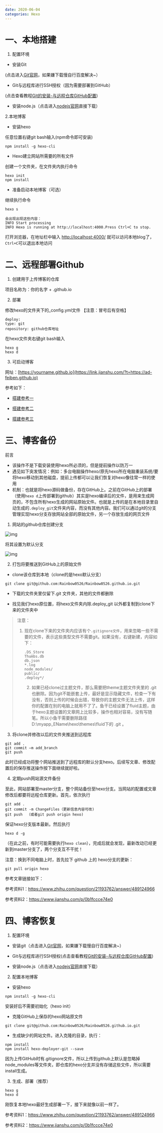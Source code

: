 ```yaml
---
date: 2020-06-04
categories: Hexo
---
```


# 一、本地搭建

1. 配置环境

* 安装Git

(点击进入[Git官网](https://git-scm.com/downloads)，如果嫌下载慢自行百度解决~） 

* Git与远程库进行SSH授权（因为需要部署到GitHub）

(点击查看教程[Git的安装-与远程仓库GitHub配置](https://www.cnblogs.com/wy0526/p/13068373.html))

* 安装node.js（点击进入[nodejs官网](https://nodejs.org/zh-cn/)直接下载）**[
  ](https://nodejs.org/zh-cn/)**

2.本地博客

* 安装hexo

任意位置右键git bash输入(npm命令即可安装)

```shell
npm install -g hexo-cli
```

* Hexo建立网站所需要的所有文件

创建一个文件夹，在文件夹内执行命令

```shell
hexo init
npm install
```

* 准备启动本地博客（可选）

继续执行命令

```shell
hexo s
```

~~~shell
会出现出现这些内容：
INFO Start processing
INFO Hexo is running at http://localhost:4000.Press Ctrl+C to stop.
~~~

打开浏览器，在地址栏中输入 [http://localhost:4000/](https://link.jianshu.com/?t=http://localhost:4000/) 就可以访问本地blog了，`Ctrl+C`可以退出本地访问

# 二、远程部署Github

1. 创建用于上传博客的仓库

项目名称为：你的名字 + .github.io

2. 部署

修改hexo的文件夹下的_config.yml文件 【注意：冒号后有空格】

```shell
deploy:
type: git
repository: github仓库地址
```

在hexo文件夹右键git bash输入

```shell
hexo g
hexo d
```

3. 可启动博客

网址：[https://yourname.github.io](https://link.jianshu.com/?t=https://ad-feiben.github.io) 

参考如下：

- [搭建参考一](https://www.jianshu.com/p/3217ecf4a789)

- [搭建参考二](https://blog.csdn.net/qq_34149935/article/details/81113845)

- [搭建参考三](https://www.cnblogs.com/imsoft/p/5228560.html)

# 三、博客备份

前言

* 该操作不是下载安装使用hexo所必须的，但是提前操作以防万一
* 遇见如下突发情况：例如：多台电脑操作hexo/原先hexo所在电脑重装系统/要将hexo移动到其他磁盘，提前上传都可以让我们恢复对hexo像往常一样的使用
* 机制：也就是将hexo源码做备份，存在GitHub上。之前在GitHub上的部署（使用`hexo d`上传部署到github）其实是hexo编译后的文件，是用来生成网页的，不包含所有hexo生成的网站原始文件。也就是上传的是在本地目录里自动生成的`.deploy_git`文件夹内容，而没有其他内容。我们可以通过git的分支管理实现hexo分支存放网站全部的原始文件，另一个存放生成的网页文件

1. 网站的github仓库创建分支

![img](https://raw.githubusercontent.com/Rainbow0526/PictureGithub/master/2020_06/01.jpg)

将其设置为默认分支

![img](https://raw.githubusercontent.com/Rainbow0526/PictureGithub/master/2020_06/01.jpg)

2. 打包将要推送到GitHub上的原始文件

* clone该仓库到本地（clone的是hexo默认分支）

```shell
git clone git@github.com:Rainbow0526/Rainbow0526.github.io.git
```

* 下载的文件夹里仅留下.git 文件夹，其他的文件都删除

* 找见我们hexo原位置，将hexo文件夹内除.deploy_git 以外都复制到clone下来的文件夹中

> 注意：
>
> 1. 现在clone下来的文件夹内应该有个`.gitignore文件`，用来忽略一些不需要的文件，表示这些类型文件不需要git。如果没有，右键新建，内容如下：
>
>    ~~~shell
>    .DS_Store
>    Thumbs.db
>    db.json
>    *.log
>    node_modules/
>    public/
>    .deploy*/
>    ~~~
>
>    2. 如果已经clone过主题文件，那么需要把theme主题文件夹里的 .git 也删除。因为git不能嵌套上传，最好是显示隐藏文件，检查一下有没有，否则上传的时候会出错，导致你的主题文件无法上传，这样你的配置在别的电脑上就用不了了。鱼干已经设置了fluid主题，由于hexo主题设置的文章网上比较多，操作也相对容易，没有写随笔。所以小鱼干需要删除路径D:\myapp_EName\hexo\themes\fluid下的 .git 。

3. 将clone并修改以后的文件夹推送到远程库

```shell
git add .
git commit –m add_branch
git push
```

此时已经成功将整个网站推送到了远程库的默认分支hexo。后续写文章、修改配置后的保存推送操作按下面继续就好啦。

4. 定期push网站源文件备份

至此，网站部署至master分支，整个网站备份至hexo分支。当网站的配置或文章修改后都要将远程仓库更新。首先，依次执行

```shell
git add .
git commit -m ChangeFiles（更新信息内容可改)
git push  （或者git push origin hexo)
```

保证hexo分支版本最新。然后执行

```shell
hexo d -g
```

（在此之前，有时可能需要执行`hexo clean`），完成后就会发现，最新改动已经更新到master分支了，两个分支互不干扰！

注意：换到不同电脑上时，首先拉下 github 上的 hexo分支的更新：

```shell
git pull origin hexo
```

 

参考文章链接如下：

参考资料1：https://www.zhihu.com/question/21193762/answer/489124966

参考资料2：https://www.jianshu.com/p/0b1fccce74e0

# 四、博客恢复

1. 配置环境

* 安装git（点击进入[Git官网](https://git-scm.com/downloads)，如果嫌下载慢自行百度解决~） 

* Git与远程库进行SSH授权(点击查看教程[Git的安装-与远程仓库GitHub配置](https://www.cnblogs.com/wy0526/p/13068373.html))
* 安装node.js（点击进入[nodejs官网](https://nodejs.org/zh-cn/)直接下载）

2. 配置本地博客

* 安装hexo

```shell
npm install -g hexo-cli
```

安装好后不需要初始化（hexo init）

* 克隆GitHub上保存的hexo网站原文件

~~~shell
git clone git@github.com:Rainbow0526/Rainbow0526.github.io.git
~~~

* 生成缺少的网站文件。进入克隆的目录，执行：

```shell
npm install
npm install hexo-deployer-git --save
```

因为上传GitHub时有.gitignore文件，所以上传到github上默认是忽略掉 node_modules等文件夹，即仓库的hexo分支并没有存储这些文件，所以需要install生成。

3. 生成、部署（推荐）

```shell
hexo g
hexo d
```

刚恢复本地hexo最好生成部署一下，接下来就像以前一样了。

 参考资料1：https://www.zhihu.com/question/21193762/answer/489124966

参考资料2：https://www.jianshu.com/p/0b1fccce74e0

